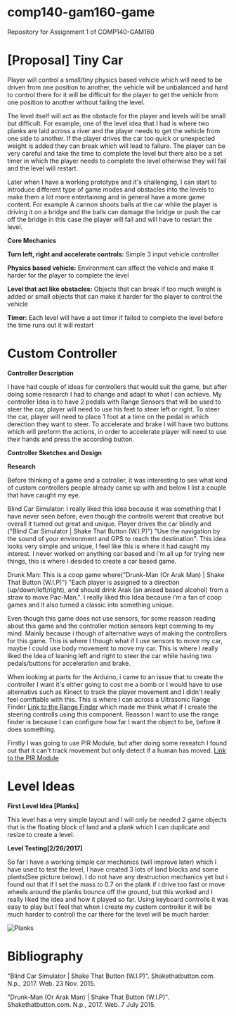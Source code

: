 # comp140-gam160-game
Repository for Assignment 1 of COMP140-GAM160

# [Proposal] Tiny Car

Player will control a small/tiny physics based vehicle which will need to be driven from one position to another, the vehicle will be unbalanced and hard to control there for it will be difficult for the player to get the vehicle from one position to another without failing the level.  

The level itself will act as the obstacle for the player and levels will be small but difficult. For example, one of the level idea that I had is where two planks are laid across a river and the player needs to get the vehicle from one side to another. If the player drives the car too quick or unexpected weight is added they can break which will lead to failure. The player can be very careful and take the time to complete the level but there also be a set timer in which the player needs to complete the level otherwise they will fail and the level will restart.  

Later when I have a working prototype and it's challenging, I can start to introduce different type of game modes and obstacles into the levels to make them a lot more entertaining and in general have a more game content. For example A cannon shoots balls at the car while the player is driving it on a bridge and the balls can damage the bridge or push the car off the bridge in this case the player will fail and will have to restart the level. 

**Core Mechanics**

**Turn left, right and accelerate controls:**
Simple 3 input vehicle controller  
 
**Physics based vehicle:**
Environment can affect the vehicle and make it harder for the player to complete the level 
 
**Level that act like obstacles:**
Objects that can break if too much weight is added or small objects that can make it harder for the player to control the vehicle 
 
**Timer:** 
Each level will have a set timer if failed to complete the level before the time runs out it will restart 

# Custom Controller

**Controller Description**

I have had couple of ideas for controllers that would suit the game, but after doing some research I had to change and adapt to what I can achieve. My controller Idea is to have 2 pedals with Range Sensors that will be used to steer the car, player will need to use his feet to steer left or right. To steer the car, player will need to place 1 foot at a time on the pedal in which derection they want to steer. To accelerate and brake I will have two buttons which will preform the actions, in order to accelerate player will need to use their hands and press the according button. 

**Controller Sketches and Design**


**Research**

Before thinking of a game and a cotroller, it was interesting to see what kind of custom controllers people already came up with and below I list a couple that have caught my eye. 

Blind Car Simulator: I really liked this idea because it was something that I have never seen before, even though the controlls werent that creative but overall it turned out great and unique. Player drives the car blindly and ("Blind Car Simulator | Shake That Button (W.I.P)") "Use the navigation by the sound of your environment and GPS to reach the destination". This idea looks very simple and unique, I feel like this is where it had caught my interest. I never worked on anything car based and i'm all up for trying new things, this is where I desided to create a car based game. 

Drunk Man: This is a coop game where("Drunk-Man (Or Arak Man) | Shake That Button (W.I.P)") "Each player is assigned to a direction (up/down/left/right), and should drink Arak (an anised based alcohol) from a straw to move Pac-Man.". I really liked this Idea because i'm a fan of coop games and it also turned a classic into something unique. 

Even though this game does not use sensors, for some reasson reading about this game and the controller motion sensors kept comming to my mind. Mainly because i though of alternative ways of making the controllers for this game. This is where I though what if I use sensors to move my car, maybe I could use body movement to move my car. This is where I really liked the Idea of leaning left and right to steer the car while having two pedals/buttons for acceleration and brake. 

When looking at parts for the Arduino, i came to an issue that to create the controller I want it's either going to cost me a bomb or I would have to use alternativs such as Kinect to track the player movement and I didn't really feel comftable with this. This is where I can across a Ultrasonic Range Finder [Link to the Range Finder](https://www.bitsbox.co.uk/index.php?main_page=product_info&cPath=302_310&products_id=2109&zenid=fthsadm5kk2sbjsocrvvoobko5) which made me think what if I create the steering controlls using this component. Reasson I want to use the range finder is because I can configure how far I want the object to be, before it does something. 

Firstly I was going to use PIR Module, but after doing some reseatch I found out that it can't track movement but only detect if a human has moved. [Link to the PIR Module](https://www.bitsbox.co.uk/index.php?main_page=product_info&cPath=302_303&products_id=2782&zenid=fthsadm5kk2sbjsocrvvoobko5)




# Level Ideas 

**First Level Idea [Planks]**

This level has a very simple layout and I will only be needed 2 game objects that is the floating block of land and a plank which I can duplicate and resize to create a level. 

**Level Testing[2/26/2017]**

So far I have a working simple car mechanics (will improve later) which I have used to test the level, I have created 3 lots of land blocks and some plants(See picture below). I do not have any destruction mechanics yet but i found out that if I set the mass to 0.7 on the plank if i drive too fast or move wheels around the planks bounce off the ground, but this worked and I really liked the idea and how it played so far. Using keyboard controlls it was easy to play but I feel that when I create my custom controller it will be much harder to controll the car there for the level will be much harder. 

![Planks](http://i.imgur.com/2PPZaEG.png)

# Bibliography

"Blind Car Simulator | Shake That Button (W.I.P)". Shakethatbutton.com. N.p., 2017. Web. 23 Nov. 2015.

"Drunk-Man (Or Arak Man) | Shake That Button (W.I.P)". Shakethatbutton.com. N.p., 2017. Web. 7 July 2015.
